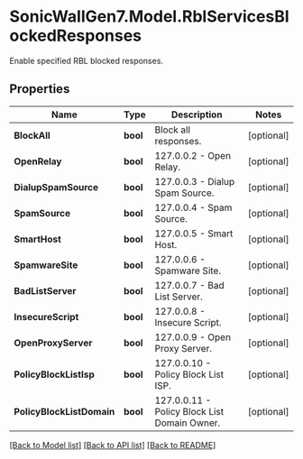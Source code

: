 # SonicWallGen7.Model.RblServicesBlockedResponses
Enable specified RBL blocked responses.

## Properties

Name | Type | Description | Notes
------------ | ------------- | ------------- | -------------
**BlockAll** | **bool** | Block all responses. | [optional] 
**OpenRelay** | **bool** | 127.0.0.2 - Open Relay. | [optional] 
**DialupSpamSource** | **bool** | 127.0.0.3 - Dialup Spam Source. | [optional] 
**SpamSource** | **bool** | 127.0.0.4 - Spam Source. | [optional] 
**SmartHost** | **bool** | 127.0.0.5 - Smart Host. | [optional] 
**SpamwareSite** | **bool** | 127.0.0.6 - Spamware Site. | [optional] 
**BadListServer** | **bool** | 127.0.0.7 - Bad List Server. | [optional] 
**InsecureScript** | **bool** | 127.0.0.8 - Insecure Script. | [optional] 
**OpenProxyServer** | **bool** | 127.0.0.9 - Open Proxy Server. | [optional] 
**PolicyBlockListIsp** | **bool** | 127.0.0.10 - Policy Block List ISP. | [optional] 
**PolicyBlockListDomain** | **bool** | 127.0.0.11 - Policy Block List Domain Owner. | [optional] 

[[Back to Model list]](../README.md#documentation-for-models) [[Back to API list]](../README.md#documentation-for-api-endpoints) [[Back to README]](../README.md)

